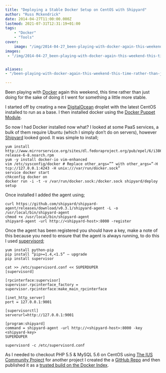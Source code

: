 ```yaml
---
title: "Deploying a Stable Docker Setup on CentOS with Shipyard"
author: "Russ Mckendrick"
date: 2014-04-27T11:00:00.000Z
lastmod: 2021-07-31T12:31:19+01:00
tags:
    - "Docker"
    - "Tools"
cover:
    image: "/img/2014-04-27_been-playing-with-docker-again-this-weekend-this-time-rather-than-just-doing-for-the-sake-of-doing_0.png" 
images:
 - "/img/2014-04-27_been-playing-with-docker-again-this-weekend-this-time-rather-than-just-doing-for-the-sake-of-doing_0.png"


aliases:
- "/been-playing-with-docker-again-this-weekend-this-time-rather-than-just-doing-for-the-sake-of-doing-e16eebf37069"

---
```


Been playing with [Docker](http://docker.io/) again this weekend, this time rather than just doing for the sake of doing it I went for something a little more stable.

I started off by creating a new [DigitalOcean](https://www.digitalocean.com/?refcode=52ec4dc3647e) droplet with the latest CentOS installed to run as a base. I then installed docker using the [Docker Puppet Module](https://forge.puppetlabs.com/garethr/docker).

So now I had Docker installed now what? I looked at some PaaS services, a bulk of them require Ubuntu (which I simply don’t do on servers), however [Shipyard](http://shipyard-project.com/) looked good. It was simple to install;

```
yum install http://www.mirrorservice.org/sites/dl.fedoraproject.org/pub/epel/6/i386/epel-release-6-8.noarch.rpm
yum -y install docker-io vim-enhanced
vim /etc/sysconfig/docker # Replace other_args=”” with other_args=”-H tcp://127.0.0.1:4243 -H unix:///var/run/docker.sock”
service docker start
chkconfig docker on
docker run -i -t -v /var/run/docker.sock:/docker.sock shipyard/deploy setup
```

Once installed I added the agent using;

```
curl https://github.com/shipyard/shipyard-agent/releases/download/v0.3.1/shipyard-agent -L -o /usr/local/bin/shipyard-agent
chmod +x /usr/local/bin/shipyard-agent 
shipyard-agent -url http://<shipyard-host>:8000 -register
```

Once the agent has been registered you should have a key, make a note of this because you need to ensure that the agent is always running, to do this I used [supervisord](http://supervisord.org/);

```
yum install python-pip
pip install “pip>=1.4,<1.5” — upgrade
pip install supervisor

cat >> /etc/supervisord.conf << SUPERDUPER
[supervisord]

[rpcinterface:supervisor]
supervisor.rpcinterface_factory = supervisor.rpcinterface:make_main_rpcinterface

[inet_http_server]
port = 127.0.0.1:9001

[supervisorctl]
serverurl=http://127.0.0.1:9001

[program:shipyard]
command = shipyard-agent -url http://<shipyard-host>:8000 -key <shipyard-key>
SUPERDUPER

supervisord -c /etc/supervisord.conf
```

As I needed to checkout PHP 5.5 & MySQL 5.6 on CentOS using [The IUS Community Project](https://iuscommunity.org/pages/About.html) for another project I created the a [GitHub Repo](https://github.com/russmckendrick/docker) and then published it as a [trusted build on the Docker Index](https://index.docker.io/u/russmckendrick/).
